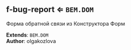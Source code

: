 <a name="module_f-bug-report"></a>

## f-bug-report ⇐ <code>BEM.DOM</code>
Форма обратной связи из Конструктора Форм

**Extends**: <code>BEM.DOM</code>  
**Author**: olgakozlova  
